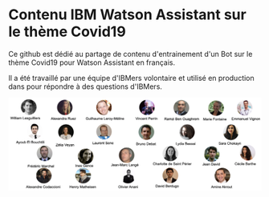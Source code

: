 # Contenu IBM Watson Assistant sur le thème Covid19 

Ce github est dédié au partage de contenu d'entrainement d'un Bot sur le thème Covid19 pour Watson Assistant en français.

Il a été travaillé par une équipe d'IBMers volontaire et utilisé en production dans pour répondre à des questions d'IBMers.

![equipe](/img/Photo%20Equipe.png)


